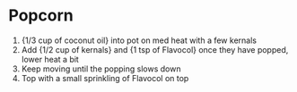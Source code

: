 # Popcorn


1. {1/3 cup of coconut oil} into pot on med heat with a few kernals
1. Add {1/2 cup of kernals} and {1 tsp of Flavocol} once they have popped, lower heat a bit
1. Keep moving until the popping slows down
1. Top with a small sprinkling of Flavocol on top